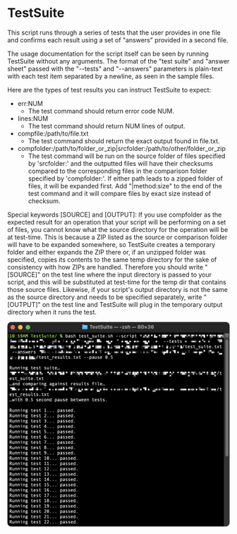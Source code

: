 # TestSuite
This script runs through a series of tests that the user provides in one file and confirms each result using a set of "answers" provided in a second file.

The usage documentation for the script itself can be seen by running TestSuite without any arguments. The format of the "test suite" and "answer sheet" passed with the "--tests" and "--answers" parameters is plain-text with each test item separated by a newline, as seen in the sample files.

Here are the types of test results you can instruct TestSuite to expect:
- err:NUM
  - The test command should return error code NUM.
- lines:NUM
  - The test command should return NUM lines of output.
- compfile:/path/to/file.txt
  - The test command should return the exact output found in file.txt.
- compfolder:/path/to/folder_or_zip|srcfolder:/path/to/other/folder_or_zip
  - The test command will be run on the source folder of files specified by 'srcfolder:' and the outputted files will have their checksums compared to the corresponding files in the comparison folder specified by 'compfolder:'. If either path leads to a zipped folder of files, it will be expanded first. Add "|method:size" to the end of the test command and it will compare files by exact size instead of checksum.

Special keywords [SOURCE] and [OUTPUT]: If you use compfolder as the expected result for an operation that your script will be performing on a set of files, you cannot know what the source directory for the operation will be at test-time. This is because a ZIP listed as the source or comparison folder will have to be expanded somewhere, so TestSuite creates a temporary folder and either expands the ZIP there or, if an unzipped folder was specified, copies its contents to the same temp directory for the sake of consistency with how ZIPs are handled. Therefore you should write "[SOURCE]" on the test line where the input directory is passed to your script, and this will be substituted at test-time for the temp dir that contains those source files. Likewise, if your script's output directory is not the same as the source directory and needs to be specified separately, write "[OUTPUT]" on the test line and TestSuite will plug in the temporary output directory when it runs the test.

![Preview](https://github.com/Amethyst-Software/test-suite/blob/main/preview.png)